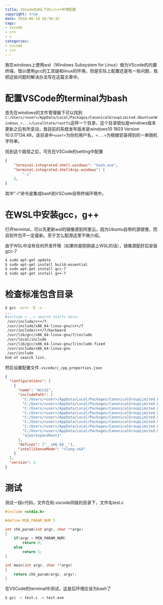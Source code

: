 ```yaml
---
title: VSCode在WSL下的c/c++环境配置
copyright: true
date: 2018-06-10 16:50:32
tags:
- vscode
- c++
- c
categories:
- vscode
- c++
---
```


我在windows上使用wsl（Windows Subsystem for Linux）做为VScode的内置终端，借以使用gcc的工具链和linux的环境，但是实际上配置还是有一些问题，我把这些问题的解决办法写在这篇文章中。

# 配置VSCode的terminal为bash
首先在windows的文件管理器下可以找到`C:/Users/<user>/AppData/Local/Packages/CanonicalGroupLimited.UbuntuonWindows_<...>/LocalState/rootfs`这样一个目录，这个目录貌似是windows版本更新之后有所变动，我目前的系统发布版本是windows10 1803 Version 10.0.17134.48，该目录中`<user>`为你的用户名，`<...>`为根据安装得到的一串随机字符串。

找到这个路径之后，可先在VSCode的setting中配置

```json
{
    "terminal.integrated.shell.windows": "bash.exe",
    "terminal.integrated.shellArgs.windows": [
        "-i"
    ],
}
```

其中"-i"命令是集成bash到VSCode自带终端环境中。

# 在WSL中安装gcc，g++

打开terminal，可以先更新wsl的镜像源到阿里云，因为Ubuntu自带的源很慢，而且软件包不一定最新。至于怎么配源这里不做介绍。

由于WSL中没有任何开发环境（如果你是刚刚装上WSL的话），镜像源配好后安装gcc-7

```sh
$ sudo apt-get update
$ sudo apt-get install build-essential
$ sudo apt-get install gcc-7
$ sudo apt-get install g++-7
```

# 检查标准包含目录

```bash
$ gcc -xc++ -E -v -
...
#include <...> search starts here:
 /usr/include/c++/7
 /usr/include/x86_64-linux-gnu/c++/7
 /usr/include/c++/7/backward
 /usr/lib/gcc/x86_64-linux-gnu/7/include
 /usr/local/include
 /usr/lib/gcc/x86_64-linux-gnu/7/include-fixed
 /usr/include/x86_64-linux-gnu
 /usr/include
End of search list.
```

然后设置配置文件`.vscode/c_cpp_properties.json`

```JSON
{
  "configurations": [
    {
      "name": "Win32",
      "includePath": [
        "C:/Users/<user>/AppData/Local/Packages/CanonicalGroupLimited.UbuntuonWindows_<...>/LocalState/rootfs/usr/include/c++/7",
        "C:/Users/<user>/AppData/Local/Packages/CanonicalGroupLimited.UbuntuonWindows_<...>/LocalState/rootfs/usr/include/x86_64-linux-gnu/c++/7",
        "C:/Users/<user>/AppData/Local/Packages/CanonicalGroupLimited.UbuntuonWindows_<...>/LocalState/rootfs/usr/include/c++/7/backward",
        "C:/Users/<user>/AppData/Local/Packages/CanonicalGroupLimited.UbuntuonWindows_<...>/LocalState/rootfs/usr/lib/gcc/x86_64-linux-gnu/7/include",
        "C:/Users/<user>/AppData/Local/Packages/CanonicalGroupLimited.UbuntuonWindows_<...>/LocalState/rootfs/usr/local/include",
        "C:/Users/<user>/AppData/Local/Packages/CanonicalGroupLimited.UbuntuonWindows_<...>/LocalState/rootfs/usr/lib/gcc/x86_64-linux-gnu/7/include-fixed",
        "C:/Users/<user>/AppData/Local/Packages/CanonicalGroupLimited.UbuntuonWindows_<...>/LocalState/rootfs/usr/include/x86_64-linux-gnu",
        "C:/Users/<user>/AppData/Local/Packages/CanonicalGroupLimited.UbuntuonWindows_<...>/LocalState/rootfs/usr/include",
        "${workspaceRoot}"
      ],
      "defines": ["__x86_64__"],
      "intelliSenseMode": "clang-x64"
    }
  ],
  "version": 3
}
```

# 测试

测试一段c代码，文件在和.vscode同级的目录下，文件名test.c

```c
#include <stdio.h>

#define MIN_PARAM_NUM 3

int chk_param(int argc, char **argv)
{
    if(argc < MIN_PARAM_NUM)
        return 0;
    else
        return 1;
}

int main(int argc, char **argv)
{
    return chk_param(argc, argv);
}
```

在VSCode的terminal中测试，这是后环境应该为bash了

```sh
$ gcc -c test.c -o test.exe
```